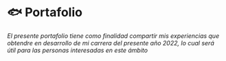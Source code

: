 # 🐟 Portafolio
*El presente portafolio tiene como finalidad compartir mis experiencias que obtendre en desarrollo de mi carrera del presente año 2022, lo cual será útil para las personas interesadas en este ámbito*
